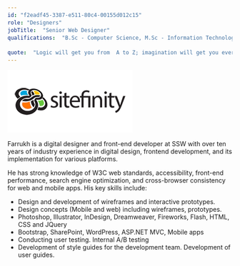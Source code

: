 ```yaml
---
id: "f2eadf45-3387-e511-80c4-00155d012c15"
role: "Designers"
jobTitle:  "Senior Web Designer"
qualifications:  "B.Sc - Computer Science, M.Sc - Information Technology"

quote:  "Logic will get you from  A to Z; imagination will get you everywhere"
---
```



![Sitefinity](./Images/Bio/logo_sitefinity.png) 


Farrukh is a digital designer and front-end developer at SSW with over ten years of industry experience in digital design, frontend development, and its implementation for various platforms.

 He has strong knowledge of W3C web standards, accessibility, front-end performance, search engine optimization, and cross-browser consistency for web and mobile apps. His key skills include:

*   Design and development of wireframes and interactive prototypes.
*   Design concepts (Mobile and web) including wireframes, prototypes.
*   Photoshop, Illustrator, InDesign, Dreamweaver, Fireworks, Flash, HTML, CSS and JQuery
*   Bootstrap, SharePoint, WordPress, ASP.NET MVC, Mobile apps
*   Conducting user testing. Internal A/B testing
*   Development of style guides for the development team. Development of user guides.

